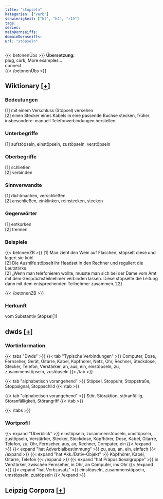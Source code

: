 ```yaml
---
title: "stöpseln"
kategorien: ["Verb"]
schwierigkeit: ["k2", "h2", "r19"]
tags:
series:
mainDornseiffs:
domainDornseiffs:
url: "stöpseln"
---
```


{{< betonenÜbs >}}
**Übersetzung:**  
plug, cork, More examples...  
connect  
{{< /betonenÜbs >}}

## Wiktionary [[+](https://de.wiktionary.org/wiki/stöpseln)]

### Bedeutungen
[1] mit einem Verschluss (Stöpsel) versehen  
[2] einen Stecker eines Kabels in eine passende Buchse stecken, früher insbesondere: manuell Telefonverbindungen herstellen  

### Unterbegriffe
[1] aufstöpseln, einstöpseln, zustöpseln, verstöpseln  

### Oberbegriffe
[1] schließen  
[2] verbinden  

### Sinnverwandte
[1] dichtmachen, verschließen  
[2] anschließen, einklinken, reinstecken, stecken  

### Gegenwörter
[1] entkorken  
[2] trennen  

### Beispiele
{{< betonenZB >}}
[1] Man zieht den Wein auf Flaschen, stöpselt diese und lagert sie kühl.  
[2] Die Aushilfe stöpselt ihr Headset in den Rechner und reguliert die Lautstärke.  
[2] „Wenn man telefonieren wollte, musste man sich bei der Dame vom Amt mit dem Gesprächsteilnehmer verbinden lassen. Diese stöpselte die Leitung dann mit dem entsprechenden Teilnehmer zusammen.“[2]  

{{< /betonenZB >}}
### Herkunft
vom Substantiv Stöpsel[1]  



## dwds [[+](https://www.dwds.de/wb/stöpseln)]

### Wortinformation
{{< tabs "Dwds" >}}
{{< tab "Typische Verbindungen" >}}
Computer, Dose, Fernseher, Gerät, Gitarre, Kabel, Kopfhörer, Netz, Ohr, Rechner, Steckdose, Stecker, Telefon, Verstärker, an, aus, ein, einstöpseln, zu, zusammenstöpseln, zustöpseln
{{< /tab >}}

{{< tab "alphabetisch vorangehend" >}}
Stöpsel, Stoppuhr, Stoppstraße, Stoppsignal, Stoppschild
{{< /tab >}}

{{< tab "alphabetisch vorangehend" >}}
Stör, Störaktion, störanfällig, Störanfälligkeit, Störangriff
{{< /tab >}}

{{< /tabs >}}

### Wortprofil
{{< expand "Überblick" >}} einstöpseln, zusammenstöpseln, umstöpseln, zustöpseln, Verstärker, Stecker, Steckdose, Kopfhörer, Dose, Kabel, Gitarre, Telefon, zu, Ohr, Fernseher, aus, an, Rechner, Computer, ein {{< /expand >}}
{{< expand "hat Adverbialbestimmung" >}} zu, aus, an, ein, einfach {{< /expand >}}
{{< expand "hat Akk./Dativ-Objekt" >}} Kopfhörer, Kabel, Gitarre, Telefon {{< /expand >}}
{{< expand "hat Präpositionalgruppe" >}} in Verstärker, zwischen Fernseher, in Ohr, an Computer, ins Ohr {{< /expand >}}
{{< expand "hat Verbzusatz" >}} einstöpseln, zusammenstöpseln, umstöpseln, zustöpseln {{< /expand >}}

## Leipzig Corpora [[+](https://corpora.uni-leipzig.de/en/res?word=stöpseln&corpusId=deu_newscrawl-public_2018)]

